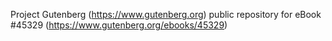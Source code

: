 Project Gutenberg (https://www.gutenberg.org) public repository for eBook #45329 (https://www.gutenberg.org/ebooks/45329)
